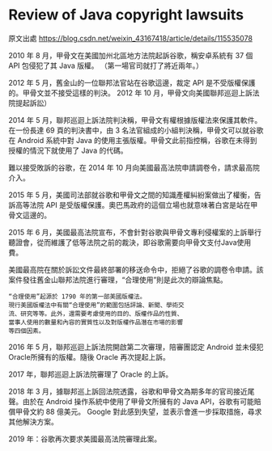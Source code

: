 # Review of Java copyright lawsuits  
原文出處 https://blog.csdn.net/weixin_43167418/article/details/115535078  

2010 年 8 月，甲骨文在美國加州北區地方法院起訴谷歌，稱安卓系統有 37 個 API 包侵犯了其 Java 版權。 （第一場官司就打了將近兩年。）

2012 年 5 月，舊金山的一位聯邦法官站在谷歌這邊，裁定 API 是不受版權保護的。甲骨文並不接受這樣的判決。 2012 年 10 月，甲骨文向美國聯邦巡迴上訴法院提起訴訟）

2014 年 5 月，聯邦巡迴上訴法院判決稱，甲骨文有權根據版權法來保護其軟件。在一份長達 69 頁的判決書中，由 3 名法官組成的小組判決稱，甲骨文可以就谷歌在 Android 系統中對 Java 的使用主張版權。甲骨文此前指控稱，谷歌在未得到授權的情況下就使用了 Java 的代碼。

難以接受敗訴的谷歌，在 2014 年 10 月向美國最高法院申請調卷令，請求最高院介入。

2015 年 5 月，美國司法部就谷歌和甲骨文之間的知識產權糾紛案做出了權衡，告訴高等法院 API 是受版權保護。奧巴馬政府的這個立場也就意味著白宮是站在甲骨文這邊的。

2015 年 6 月，美國最高法院宣布，不會針對谷歌與甲骨文專利侵權案的上訴舉行聽證會，從而維護了低等法院之前的裁決，即谷歌需要向甲骨文支付Java使用費。

美國最高院在關於訴訟文件最終部署的移送命令中，拒絕了谷歌的調卷令申請。該案件發往舊金山聯邦法院進行審理，“合理使用”則是此次的辯論焦點。

<pre><code>“合理使用”起源於 1790 年的第一部美國版權法。
現行美國版權法中有關“合理使用”的範圍包括評論、新聞、學術交
流、研究等等。此外，還需要考慮使用的目的、版權作品的性質、
當事人使用的數量和內容的實質性以及對版權作品潛在市場的影響
等四個因素。</code></pre>

2016 年 5 月，聯邦巡迴上訴法院開啟第二次審理，陪審團認定 Android 並未侵犯 Oracle所擁有的版權。隨後 Oracle 再次提起上訴。

2017 年，聯邦巡迴上訴法院審理了 Oracle 的上訴。

2018 年 3 月，據聯邦巡上訴回法院透露，谷歌和甲骨文為期多年的官司接近尾聲。由於在 Android 操作系統中使用了甲骨文所擁有的 Java API，谷歌有可能賠償甲骨文約 88 億美元。 Google 對此感到失望，並表示會進一步採取措施，尋求其他解決方案。

2019 年：谷歌再次要求美國最高法院審理此案。